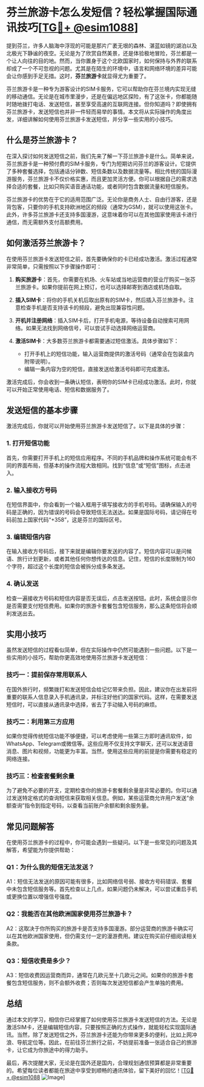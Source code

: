 # 芬兰旅游卡怎么发短信？轻松掌握国际通讯技巧[[TG💪+ @esim1088](https://t.me/s/esim1088)]

提到芬兰，许多人脑海中浮现的可能是那片广袤无垠的森林、湛蓝如镜的湖泊以及北极光下静谧的夜空。无论是为了欣赏自然美景，还是体验极地冒险，芬兰都是一个让人向往的目的地。然而，当你置身于这个北欧国家时，如何保持与外界的联系却成了一个不可忽视的问题。尤其是在陌生的环境中，语言和网络环境的差异可能会让你感到手足无措。这时，**芬兰旅游卡**就显得尤为重要了。

芬兰旅游卡是一种专为游客设计的SIM卡服务，它可以帮助你在芬兰境内实现无缝的移动通信。无论是在城市里漫步，还是在偏远地区探险，有了这张卡，你都能随时随地拨打电话、发送短信，甚至享受高速的互联网连接。但你知道吗？即使拥有芬兰旅游卡，发送短信也并非一件轻而易举的事情。本文将从实际操作的角度出发，详细讲解如何使用芬兰旅游卡发送短信，并分享一些实用的小技巧。

## 什么是芬兰旅游卡？

在深入探讨如何发送短信之前，我们先来了解一下芬兰旅游卡是什么。简单来说，芬兰旅游卡是一种预付费的SIM卡服务，专门为短期访问芬兰的游客设计。它提供了多种套餐选择，包括通话分钟数、短信条数以及数据流量等。相比传统的国际漫游服务，芬兰旅游卡不仅价格实惠，而且更加灵活方便。你可以根据自己的需求选择合适的套餐，比如只购买语音通话功能，或者同时包含数据流量和短信服务。

芬兰旅游卡的优势在于它的适用范围广泛。无论你是商务人士、自由行游客，还是背包客，只要你的手机支持欧洲地区的频段（通常为GSM），就可以使用这张卡。此外，许多芬兰旅游卡还支持多国漫游，这意味着你可以在其他国家使用该卡进行通信，而无需额外支付高额费用。

## 如何激活芬兰旅游卡？

在使用芬兰旅游卡发送短信之前，首先要确保你的卡已经成功激活。激活过程通常非常简单，只需按照以下步骤操作即可：

1. **购买旅游卡**：首先，你需要在机场、火车站或当地运营商的营业厅购买一张芬兰旅游卡。如果你提前在网上预订，也可以选择邮寄到酒店或机场自取。
   
2. **插入SIM卡**：将你的手机关机后取出原有的SIM卡，然后插入芬兰旅游卡。注意检查手机是否支持该卡的频段，避免出现兼容性问题。

3. **开机并注册网络**：插入SIM卡后，打开手机电源，等待设备自动搜索可用网络。如果无法找到网络信号，可以尝试手动选择网络运营商。

4. **激活SIM卡**：大多数芬兰旅游卡都需要通过短信激活。具体步骤如下：
   - 打开手机上的短信功能，输入运营商提供的激活号码（通常会在包装盒内附带说明）。
   - 编辑一条内容为空的短信，直接发送给激活号码即可完成激活。

激活完成后，你会收到一条确认短信，表明你的SIM卡已经成功激活。此时，你就可以开始正常使用电话、短信和数据服务了。

## 发送短信的基本步骤

激活完成后，你就可以开始使用芬兰旅游卡发送短信了。以下是具体的步骤：

### 1. 打开短信功能

首先，你需要打开手机上的短信应用程序。不同的手机品牌和操作系统可能会有不同的界面布局，但基本的操作流程大致相同。找到“信息”或“短信”图标，点击进入。

### 2. 输入接收方号码

在短信界面中，你会看到一个输入框用于填写接收方的手机号码。请确保输入的号码是正确的，因为错误的号码会导致短信无法送达。如果是国际号码，请记得在号码前加上国家代码“+358”，这是芬兰的国际区号。

### 3. 编辑短信内容

在输入接收方号码后，接下来就是编辑你要发送的内容了。短信内容可以是问候语、旅行计划更新，或者其他任何你想传达的信息。记住，短信的长度限制为160个字符，超过这个长度的短信会被拆分成多条发送。

### 4. 确认发送

检查一遍接收方号码和短信内容是否无误后，点击发送按钮。此时，系统会提示你是否需要支付短信费用。如果你的旅游卡套餐包含短信服务，那么这条短信将会顺利发送出去。

## 实用小技巧

虽然发送短信的过程看似简单，但在实际操作中仍然可能遇到一些问题。以下是一些实用的小技巧，帮助你更高效地使用芬兰旅游卡发送短信：

### 技巧一：提前保存常用联系人

在国外旅行时，频繁拨打和发送短信会给记忆带来负担。因此，建议你在出发前将重要的联系人信息录入手机通讯录，并标注好他们的国家代码。这样，在需要发送短信时，可以直接从通讯录中选择，省去了手动输入号码的麻烦。

### 技巧二：利用第三方应用

如果你觉得传统短信功能不够便捷，可以考虑使用一些第三方即时通讯软件，如WhatsApp、Telegram或微信等。这些应用不仅支持文字聊天，还可以发送语音消息、图片和视频，功能更为丰富。当然，使用这些应用的前提是你需要有稳定的网络连接。

### 技巧三：检查套餐剩余量

为了避免不必要的开支，定期检查你的旅游卡套餐剩余量是非常必要的。你可以通过发送特定格式的查询短信来获取相关信息。例如，某些运营商允许用户发送“余额查询”指令到指定号码，以查看当前账户余额和剩余服务量。

## 常见问题解答

在使用芬兰旅游卡的过程中，你可能会遇到一些疑问。以下是一些常见的问题及其解答，希望能为你提供帮助：

### Q1：为什么我的短信无法发送？

A1：短信无法发送的原因可能有很多，比如网络信号弱、接收方号码错误、套餐中未包含短信服务等。首先检查以上几点，如果问题仍未解决，可以尝试重启手机或更换位置以增强信号强度。

### Q2：我能否在其他欧洲国家使用芬兰旅游卡？

A2：这取决于你所购买的旅游卡是否支持多国漫游。部分运营商的旅游卡确实可以在其他欧洲国家使用，但仍需支付一定的漫游费用。建议在购买前仔细阅读相关条款。

### Q3：短信收费是多少？

A3：短信收费因运营商而异，通常在几欧元至十几欧元之间。如果你的旅游卡套餐包含短信服务，则不会额外收费；否则每次发送短信都会产生单独的费用。

## 总结

通过本文的学习，相信你已经掌握了如何使用芬兰旅游卡发送短信的方法。无论是激活SIM卡，还是编辑短信内容，只要按照正确的方式操作，就能轻松实现国际通讯。当然，除了发送短信之外，芬兰旅游卡还能为你带来更多的便利，比如上网冲浪、导航定位等。因此，在前往芬兰旅行之前，不妨提前准备一张适合自己的旅游卡，让它成为你旅途中的得力助手。

最后，再次提醒大家，无论是在国外还是国内，合理规划通信预算都是非常重要的。希望每位读者都能在旅途中享受到顺畅的通讯体验，留下美好的回忆！[[TG💪+ @esim1088](https://t.me/s/esim1088) ![Image](https://i.postimg.cc/4NQfJmqS/Snipaste-2025-05-13-00-14-12.png)]